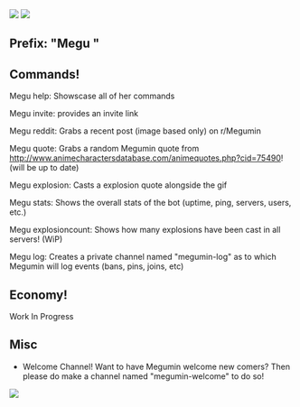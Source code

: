 
<img src="https://i.imgur.com/e8Rr1au.png">
<a href="https://discordapp.com/oauth2/authorize/?permissions=537159744&scope=bot&client_id=587112134165397525"><img src="https://i.imgur.com/ElznqTa.png"></a>

## Prefix: "Megu "
  
## Commands!
  
  Megu help: Showscase all of her commands 
  
  Megu invite: provides an invite link
  
  Megu reddit: Grabs a recent post (image based only) on r/Megumin
  
  Megu quote: Grabs a random Megumin quote from http://www.animecharactersdatabase.com/animequotes.php?cid=75490! (will be up to date)  
  
  Megu explosion: Casts a explosion quote alongside the gif
  
  Megu stats: Shows the overall stats of the bot (uptime, ping, servers, users, etc.)

  Megu explosioncount: Shows how many explosions have been cast in all servers! (WiP)

  Megu log: Creates a private channel named "megumin-log" as to which Megumin will log events (bans, pins, joins, etc)
 
## Economy!

  Work In Progress

## Misc

 - Welcome Channel! Want to have Megumin welcome new comers? Then please do make a channel named "megumin-welcome" to do so!

<img src="https://i.imgur.com/pV1mXKW.png">


